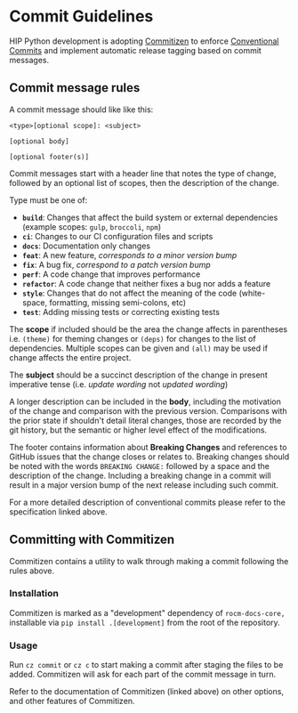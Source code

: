 # Commit Guidelines

HIP Python development is adopting
[Commitizen](https://commitizen-tools.github.io/commitizen/) to enforce
[Conventional Commits](https://www.conventionalcommits.org/en/v1.0.0/) and
implement automatic release tagging based on commit messages.

## Commit message rules

A commit message should like like this:
```text
<type>[optional scope]: <subject>

[optional body]

[optional footer(s)]
```
Commit messages start with a header line that notes the type of change, followed
by an optional list of scopes, then the description of the change.

Type must be one of:

- **`build`**: Changes that affect the build system or external dependencies
  (example scopes: `gulp`, `broccoli`, `npm`)
- **`ci`**: Changes to our CI configuration files and scripts
- **`docs`**: Documentation only changes
- **`feat`**: A new feature, *corresponds to a minor version bump*
- **`fix`**: A bug fix, *correspond to a patch version bump*
- **`perf`**: A code change that improves performance
- **`refactor`**: A code change that neither fixes a bug nor adds a feature
- **`style`**: Changes that do not affect the meaning of the code (white-space,
  formatting, missing semi-colons, etc)
- **`test`**: Adding missing tests or correcting existing tests

The **scope** if included should be the area the change affects in parentheses
i.e. `(theme)` for theming changes or `(deps)` for changes to the list of
dependencies.
Multiple scopes can be given and `(all)` may be used if change affects the
entire project.

The **subject** should be a succinct description of the change in present imperative
tense (i.e. *update wording* not *updated wording*)

A longer description can be included in the **body**, including the motivation
of the change and comparison with the previous version. Comparisons with the
prior state if shouldn't detail literal changes, those are recorded by the git
history, but the semantic or higher level effect of the modifications.

The footer contains information about **Breaking Changes** and references to
GitHub issues that the change closes or relates to.
Breaking changes should be noted with the words `BREAKING CHANGE:` followed by
a space and the description of the change. Including a breaking change in a
commit will result in a major version bump of the next release including such
commit.

For a more detailed description of conventional commits please refer to the
specification linked above.

## Committing with Commitizen

Commitizen contains a utility to walk through making a commit following the
rules above.

### Installation

Commitizen is marked as a "development" dependency of `rocm-docs-core,`
installable via `pip install .[development]` from the root of the repository.

### Usage

Run `cz commit` or `cz c` to start making a commit after staging the files to
be added. Commitizen will ask for each part of the commit message in turn.

Refer to the documentation of Commitizen (linked above) on other options, and
other features of Commitizen.